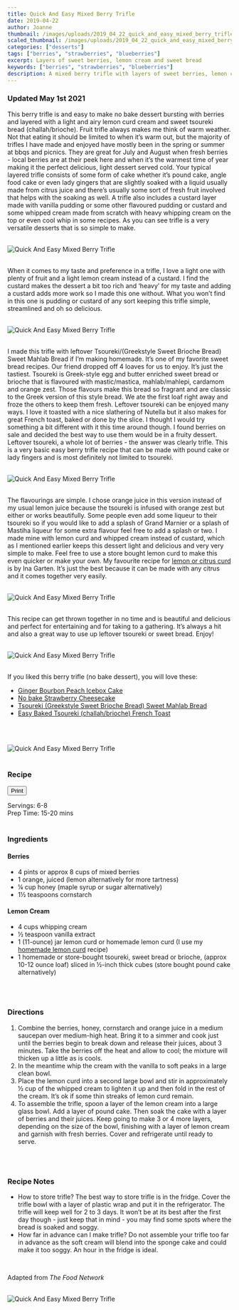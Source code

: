 ```yaml
---
title: Quick And Easy Mixed Berry Trifle
date: 2019-04-22
author: Joanne
thumbnail: /images/uploads/2019_04_22_quick_and_easy_mixed_berry_trifle_1.jpg
scaled_thumbnail: /images/uploads/2019_04_22_quick_and_easy_mixed_berry_trifle_0.jpg
categories: ["desserts"]
tags: ["berries", "strawberries", "blueberries"]
excerpt: Layers of sweet berries, lemon cream and sweet bread
keywords: ["berries", "strawberries", "blueberries"]
description: A mixed berry trifle with layers of sweet berries, lemon cream and sweet bread
---
```

<span class="blog-text">

### Updated May 1st 2021
This berry trifle is and easy to make no bake dessert bursting with berries and layered with a light and airy lemon curd cream and sweet tsoureki bread (challah/brioche). Fruit trifle always makes me think of warm weather. Not that eating it should be limited to when it’s warm out, but the majority of trifles I have made and enjoyed have mostly been in the spring or summer at bbqs and picnics. They are great for July and August when fresh berries - local berries are at their peek here and when it’s the warmest time of year making it the perfect delicious, light dessert served cold. Your typical layered trifle consists of some form of cake whether it’s pound cake, angle food cake or even lady gingers that are slightly soaked with a liquid usually made from citrus juice and there’s usually some sort of fresh fruit involved that helps with the soaking as well.  A trifle also includes a custard layer made with vanilla pudding or some other flavoured pudding or custard and some whipped cream made from scratch with heavy whipping cream on the top or even cool whip in some recipes. As you can see trifle is a very versatile desserts that is so simple to make.
</br>
</br>

![Quick And Easy Mixed Berry Trifle](/images/uploads/2019_04_22_quick_and_easy_mixed_berry_trifle_2.jpg)
</br>
</br>

When it comes to my taste and preference in a trifle, I love a light one with plenty of fruit and a light lemon cream instead of a custard. I find the custard makes the dessert a bit too rich and ‘heavy’ for my taste and adding a custard adds more work so I made this one without. What you won’t find in this one is pudding or custard of any sort keeping this trifle simple, streamlined and oh so delicious.
</br>
</br>

![Quick And Easy Mixed Berry Trifle](/images/uploads/2019_04_22_quick_and_easy_mixed_berry_trifle_3.jpg)
</br>
</br>

I made this trifle with leftover Tsoureki/(Greekstyle Sweet Brioche Bread) Sweet Mahlab Bread if I’m making homemade. It’s one of my favorite sweet bread recipes. Our friend dropped off 4 loaves for us to enjoy. It’s just the tastiest. Tsoureki is Greek-style egg and butter enriched sweet bread or brioche that is flavoured with mastic/mastica, mahlab/mahlepi, cardamom and orange zest. Those flavours make this bread so fragrant and are classic to the Greek version of this style bread. We ate the first loaf right away and froze the others to keep them fresh. Leftover tsoureki can be enjoyed many ways. I love it toasted with a nice slathering of Nutella but it also makes for great French toast, baked or done by the slice. I thought I would try something a bit different with it this time around though. I found berries on sale and decided the best way to use them would be in a fruity dessert. Leftover tsoureki, a whole lot of berries - the answer was clearly trifle.  This is a very basic easy berry trifle recipe that can be made with pound cake or lady fingers and is most definitely not limited to tsoureki.
</br>
</br>

![Quick And Easy Mixed Berry Trifle](/images/uploads/2019_04_22_quick_and_easy_mixed_berry_trifle_4.jpg)
</br>
</br>

The flavourings are simple. I chose orange juice in this version instead of my usual lemon juice because the tsoureki is infused with orange zest but either or works beautifully. Some people even add some liqueur to their tsoureki so if you would like to add a splash of Grand Marnier or a splash of Mastiha liqueur for some extra flavour feel free to add a splash or two. I made mine with lemon curd and whipped cream instead of custard, which as I mentioned earlier keeps this dessert light and delicious and very very simple to make. Feel free to use a store bought lemon curd to make this even quicker or make your own. My favourite recipe for [lemon or citrus curd](https://www.oliveandmango.com/how-to-make-a-simple-no-fail-citrus-curd/) is by Ina Garten. It’s just the best because it can be made with any citrus and it comes together very easily.
</br>
</br>

![Quick And Easy Mixed Berry Trifle](/images/uploads/2019_04_22_quick_and_easy_mixed_berry_trifle_5.jpg)
</br>
</br>

This recipe can get thrown together in no time and is beautiful and delicious and perfect for entertaining and for taking to a gathering. It’s always a hit and also a great way to use up leftover tsoureki or sweet bread. Enjoy!
</br>
</br>

![Quick And Easy Mixed Berry Trifle](/images/uploads/2019_04_22_quick_and_easy_mixed_berry_trifle_6.jpg)
</br>
</br>

If you liked this berry trifle (no bake dessert), you will love these:

* <span class="highlight"><a href="https://www.oliveandmango.com/ginger-bourbon-peach-icebox-cake">Ginger Bourbon Peach Icebox Cake</a></span>
* <span class="highlight"><a href="https://www.oliveandmango.com/ginger-bourbon-peach-icebox-cake">No bake Strawberry Cheesecake </a></span>
* <span class="highlight"><a href="https://www.oliveandmango.com/tsoureki-greekstyle-sweet-brioche-bread-sweet-mahlab-bread">Tsoureki (Greekstyle Sweet Brioche Bread) Sweet Mahlab Bread </a></span>
* <span class="highlight"><a href="https://www.oliveandmango.com/easy-baked-tsoureki-challah/brioche-french-toast">Easy Baked Tsoureki (challah/brioche) French Toast </a></span>

</br>
</br>

![Quick And Easy Mixed Berry Trifle](/images/uploads/2019_04_22_quick_and_easy_mixed_berry_trifle_7.jpg)
</br>
</br>
</span>

### Recipe
<div print_button><form>
<input type="button" value="Print" class="btn__print" onClick="window.print()">
</form></div>

<div>Servings: <span itemprop="recipeYield">6-8</div>
<div>Prep Time: <meta itemprop="prepTime" content="PT20M">15-20 mins </div>
</br>

### Ingredients

#### Berries
* <span itemprop="ingredients">4 pints or approx 8 cups of mixed berries</span>
* <span itemprop="ingredients">1 orange, juiced (lemon alternatively for more tartness)</span>
* <span itemprop="ingredients">¼ cup honey (maple syrup or sugar alternatively)</span>
* <span itemprop="ingredients">1½ teaspoons cornstarch</span>

#### Lemon Cream
* <span itemprop="ingredients">4 cups whipping cream</span>
* <span itemprop="ingredients">½ teaspoon vanilla extract</span>
* <span itemprop="ingredients">1 (11-ounce) jar lemon curd or homemade lemon curd (I use my <span class="highlight"><a href="https://www.oliveandmango.com/how-to-make-a-simple-no-fail-citrus-curd">homemade lemon curd</a></span> recipe)</span>
* <span itemprop="ingredients">1 homemade or store-bought tsoureki, sweet bread or brioche, (approx 10-12 ounce loaf) sliced in ½-inch thick cubes (store bought pound cake alternatively)</span>
</br>
</br>

### Directions

1. Combine the berries, honey, cornstarch and orange juice in a medium saucepan over medium-high heat. Bring it to a simmer and cook just until the berries begin to break down and release their juices, about 3 minutes. Take the berries off the heat and allow to cool; the mixture will thicken up a little as is cools.
1. In the meantime whip the cream with the vanilla to soft peaks in a large clean bowl.
1. Place the lemon curd into a second large bowl and stir in approximately ½ cup of the whipped cream to lighten it up and then fold in the rest of the cream. It’s ok if some thin streaks of lemon curd remain.
1. To assemble the trifle, spoon a layer of the lemon cream into a large glass bowl. Add a layer of pound cake. Then soak the cake with a layer of berries and their juices. Keep going to make 3 or 4 more layers, depending on the size of the bowl, finishing with a layer of lemon cream and garnish with fresh berries. Cover and refrigerate until ready to serve.
</br>
</br>

### Recipe Notes
* How to store trifle? The best way to store trifle is in the fridge. Cover the trifle bowl with a layer of plastic wrap and put it in the refrigerator. The trifle will keep well for 2 to 3 days. It won’t be at its best after the first day though - just keep that in mind - you may find some spots where the bread is soaked and soggy.
* How far in advance can I make trifle? Do not assemble your trifle too far in advance as the soft cream will blend into the sponge cake and could make it too soggy. An hour in the fridge is ideal.
</br>

Adapted from _The Food Network_
</br>
</br>

![Quick And Easy Mixed Berry Trifle](/images/uploads/2019_04_22_quick_and_easy_mixed_berry_trifle_8.jpg)